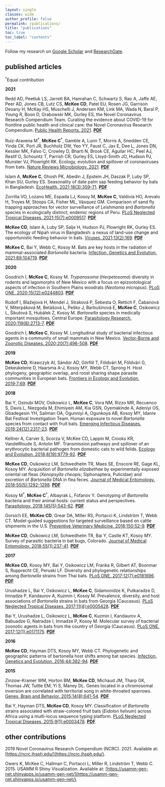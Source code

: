 ```yaml
---
layout: single
classes: wide
author_profile: false
permalink: /publications/
title: "publications"
toc: true
toc_label: "contents"
---
```


Follow my research on [Google Scholar](https://scholar.google.com/citations?user=xxVfsMIAAAAJ&hl=en) and [ResearchGate](https://www.researchgate.net/profile/Clifton-Mckee).

## published articles

<sup>†</sup>Equal contribution

**2021**

Redd AD, Peetluk LS, Jarrett BA, Hanrahan C, Schwartz S, Rao A, Jaffe AE, Peer AD, Jones CB, Lutz CS, **McKee CD**, Patel EU, Rosen JG, Garrison Desany H, McKay HS, Muschelli J, Andersen KM, Link MA, Wada N, Baral P, Young R, Boon D, Grabowski MK, Gurley ES, the Novel Coronavirus Research Compendium Team. Curating the evidence about COVID-19 for frontline public health and clinical care: the Novel Coronavirus Research Compendium. [Public Health Reports. 2021](https://doi.org/10.1177/00333549211058732). [**PDF**](http://clifmckee.github.io/files/2021_Redd_PHR.pdf)

Ruiz-Aravena M<sup>†</sup>, **McKee C**<sup>†</sup>, Gamble A, Lunn T, Morris A, Snedden CE, Yinda CK, Port JR, Buchholz DW, Yeo YY, Faust C, Jax E, Dee L, Jones DN, Kessler MK, Falvo C, Crowley D, Bharti N, Brook CE, Aguilar HC, Peel AJ, Restif O, Schountz T, Parrish CR, Gurley ES, Lloyd-Smith JO, Hudson PJ, Munster VJ, Plowright RK. Ecology, evolution and spillover of coronaviruses from bats. [Nature Reviews Microbiology. 2021](https://doi.org/10.1038/s41579-021-00652-2). [**PDF**](http://clifmckee.github.io/files/2021_Ruiz-Aravena_NatRevMicrobiol.pdf)

Islam A, **McKee C**, Ghosh PK, Abedin J, Epstein JH, Daszak P, Luby SP, Khan SU,
Gurley ES. Seasonality of date palm sap feeding behavior by bats in Bangladesh. [EcoHealth. 2021;18(3):359–71](https://doi.org/10.1007/s10393-021-01561-9). [**PDF**](http://clifmckee.github.io/files/2021_Islam_EcoHealth.pdf)

Zorrilla VO, Lozano ME, Espada LJ, Kosoy M, **McKee C**, Valdivia HO, Arevalo H, Troyes M, Stoops CA, Fisher ML, V&#225;squez GM. Comparison of sand fly trapping approaches for vector surveillance of *Leishmania* and *Bartonella* species in ecologically distinct, endemic regions of Peru. [PLoS Neglected Tropical Diseases. 2021;15(7):e0009517](https://doi.org/10.1371/journal.pntd.0009517). [**PDF**](http://clifmckee.github.io/files/2021_Zorrilla_PLoS_NTD.pdf)

**McKee CD**, Islam A, Luby SP, Salje H, Hudson PJ, Plowright RK, Gurley ES. The ecology of Nipah virus in Bangladesh: a nexus of land-use change and opportunistic feeding behavior in bats. [Viruses. 2021;13(2):169](https://doi.org/10.3390/v13020169). [**PDF**](http://clifmckee.github.io/files/2021_McKee_Viruses.pdf)

**McKee C**, Bai Y, Webb C, Kosoy M. Bats are key hosts in the radiation of mammal-associated *Bartonella* bacteria. [Infection, Genetics and Evolution. 2021;89:104719](https://doi.org/10.1016/j.meegid.2021.104719). [**PDF**](http://clifmckee.github.io/files/2021_McKee_IGE.pdf)

**2020**

Goodrich I, **McKee C**, Kosoy M. *Trypanosoma* (*Herpetosoma*) diversity in rodents and lagomorphs of New Mexico with a focus on epizootological aspects of infection in Southern Plains woodrats (*Neotoma micropus*). [PLoS ONE. 2020;15(12):e0244803](https://dx.plos.org/10.1371/journal.pone.0244803). [**PDF**](http://clifmckee.github.io/files/2020_Goodrich_PLoS_ONE.pdf)

Rudolf I, Bla&#382;ejov&#225;  H, Mendel J, Strakov&#225;  P, &#352;ebesta O, Rettich F, &#268;abanov&#225;  V, Miterp&#225;kov&#225;  M, Bet&#225;&#353;ov&#225;  L, Pe&#353;ko J, Barbu&#353;inov&#225;  E, **McKee C**, Osikowicz L, &#352;ikutov&#225;  S, Hub&#225;lek Z, Kosoy M. *Bartonella* species in medically important mosquitoes, Central Europe. [Parasitology Research. 2020;119(8):2713-7](https://doi.org/10.1007/s00436-020-06732-1). [**PDF**](http://clifmckee.github.io/files/2020_Rudolf_Parasitology_Res.pdf)

Goodrich I, **McKee C**, Kosoy M. Longitudinal study of bacterial infectious agents in a community of small mammals in New Mexico. [Vector-Borne and Zoonotic Diseases. 2020;20(7):496-508](https://doi.org/10.1089/vbz.2019.2550). [**PDF**](http://clifmckee.github.io/files/2020_Goodrich_VBZD.pdf)

**2019**

**McKee CD**, Krawczyk AI, S&#225;ndor AD, G&#246;rf&#246;l T, F&#246;ldv&#225;ri M, F&#246;ldv&#225;ri G, Dekeukeleire D, Haarsma A-J, Kosoy MY, Webb CT, Sprong H. Host phylogeny, geographic overlap, and roost sharing shape parasite communities in European bats. [Frontiers in Ecology and Evolution. 2019;7:69](https://doi.org/10.3389/fevo.2019.00069). [**PDF**](http://clifmckee.github.io/files/2019_McKee_Front_Ecol_Evol.pdf)

**2018**

Bai Y, Osinubi MOV, Osikowicz L, **McKee C**, Vora NM, Rizzo MR, Recuenco S, Davis L, Niezgoda M, Ehimiyein AM, Kia GSN, Oyemakinde A, Adeniyi OS, Gbadegesin YH, Saliman OA, Ogunniyi A, Ogunkoya AB, Kosoy MY, Idanre Bat Festival Investigation Team. Human exposure to novel *Bartonella* species from contact with fruit bats. [Emerging Infectious Diseases. 2018;24(12):2317-23](https://doi.org/10.3201/eid2412.181204.). [**PDF**](http://clifmckee.github.io/files/2018_Bai_EID.pdf)


Kellner A, Carver S, Scorza V, McKee CD, Lappin M, Crooks KR, VandeWoude S, Antolin MF. Transmission pathways and spillover of an erythrocytic bacterial pathogen from domestic cats to wild felids. [Ecology and Evolution. 2018;8(19):9779-92](https://doi.org/10.1002/ece3.4451). [**PDF**](http://clifmckee.github.io/files/2018_Kellner_Ecol_Evol.pdf)

**McKee CD**, Osikowicz LM, Schwedhelm TR, Maes SE, Enscore RE, Gage KL, Kosoy MY. Acquisition of *Bartonella elizabethae* by experimentally exposed oriental rat fleas (*Xenopsylla cheopis*; Siphonaptera, Pulicidae) and excretion of *Bartonella* DNA in flea feces. [Journal of Medical Entomology. 2018;55(5):1292-1298](https://doi.org/10.1093/jme/tjy085). [**PDF**](http://clifmckee.github.io/files/2018b_McKee_JME.pdf)

Kosoy M<sup>†</sup>, **McKee C**<sup>†</sup>, Albayrak L, Fofanov Y. Genotyping of *Bartonella* bacteria and their animal hosts: current status and perspectives. [Parasitology. 2018;145(5):543-62](https://doi.org/10.1017/S0031182017001263). [**PDF**](http://clifmckee.github.io/files/2018_Kosoy_Parasitology.pdf)

Gorsich EE, **McKee CD**, Grear DA, Miller RS, Portacci K, Lindstr&#246;m T, Webb CT. Model-guided suggestions for targeted surveillance based on cattle shipments in the U.S. [Preventive Veterinary Medicine. 2018;150:52-9](https://doi.org/10.1016/j.prevetmed.2017.12.004). [**PDF**](http://clifmckee.github.io/files/2018_Gorsich_PVM.pdf)

**McKee CD**, Osikowicz LM, Schwedhelm TR, Bai Y, Castle KT, Kosoy MY. Survey of parasitic bacteria in bat bugs, Colorado. [Journal of Medical Entomology. 2018;55(1):237-41](https://doi.org/10.1093/jme/tjx155). [**PDF**](http://clifmckee.github.io/files/2018a_McKee_JME.pdf)

**2017**

**McKee CD**, Kosoy MY, Bai Y, Osikowicz LM, Franka R, Gilbert AT, Boonmar S, Rupprecht CE, Peruski LF. Diversity and phylogenetic relationships among *Bartonella* strains from Thai bats. [PLoS ONE. 2017;12(7):e0181696](https://doi.org/10.1371/journal.pone.0181696). [**PDF**](http://clifmckee.github.io/files/2017_McKee_PLoS_ONE.pdf)

Urushadze L, Bai Y, Osikowicz L, **McKee C**, Sidamonidze K, Putkaradze D, Imnadze P, Kandaurov A, Kuzmin I, Kosoy M. Prevalence, diversity, and host associations of *Bartonella* strains in bats from Georgia (Caucasus). [PLoS Neglected Tropical Diseases. 2017;11(4):e0005428](https://doi.org/10.1371/journal.pntd.0005428). [**PDF**](http://clifmckee.github.io/files/2017_Urushadze_PLoS_NTD.pdf)

Bai Y, Urushadze L, Osikowicz L, **McKee C**, Kuzmin I, Kandaurov A, Babuadze G, Natradze I, Imnadze P, Kosoy M. Molecular survey of bacterial zoonotic agents in bats from the country of Georgia (Caucasus). [PLoS ONE. 2017;12(1):e0171175](https://doi.org/10.1371/journal.pone.0171175). [**PDF**](http://clifmckee.github.io/files/2017_Bai_PLoS_ONE.pdf)

**2016**

**McKee CD**, Hayman DTS, Kosoy MY, Webb CT. Phylogenetic and geographic patterns of bartonella host shifts among bat species. [Infection, Genetics and Evolution. 2016;44:382-94](https://doi.org/10.1016/j.meegid.2016.07.033). [**PDF**](http://clifmckee.github.io/files/2016_McKee_IGE.pdf)

**2015**

Zinzow-Kramer WM, Horton BM, **McKee CD**, Michaud JM, Tharp GK, Thomas JW, Tuttle EM, Yi S, Maney DL. Genes located in a chromosomal inversion are correlated with territorial song in white-throated sparrows. [Genes, Brain and Behavior. 2015;14(8):641-54](https://doi.org/10.1111/gbb.12252). [**PDF**](http://clifmckee.github.io/files/2015_ZinzowKramer_GBB.pdf)

Bai Y, Hayman DTS, **McKee CD**, Kosoy MY. Classification of *Bartonella* strains associated with straw-colored fruit bats (*Eidolon helvum*) across Africa using a multi-locus sequence typing platform. [PLoS Neglected Tropical Diseases. 2015;9(1):e0003478](https://doi.org/10.1371/journal.pntd.0003478). [**PDF**](http://clifmckee.github.io/files/2015_Bai_PLoS_NTD.pdf)

## other contributions

2019 Novel Coronavirus Research Compendium (NCRC). 2021. Available at: [https://ncrc.jhsph.edu/](https://ncrc.jhsph.edu/).

Owers K, McKee C, Hallman C, Portacci L, Miller R, Lindstr&#246;m T, Webb C. 2015. USAMM R Shiny Visualization. Available at: [https://usamm-gen-net.shinyapps.io/usamm-gen-net/](https://usamm-gen-net.shinyapps.io/usamm-gen-net/).
